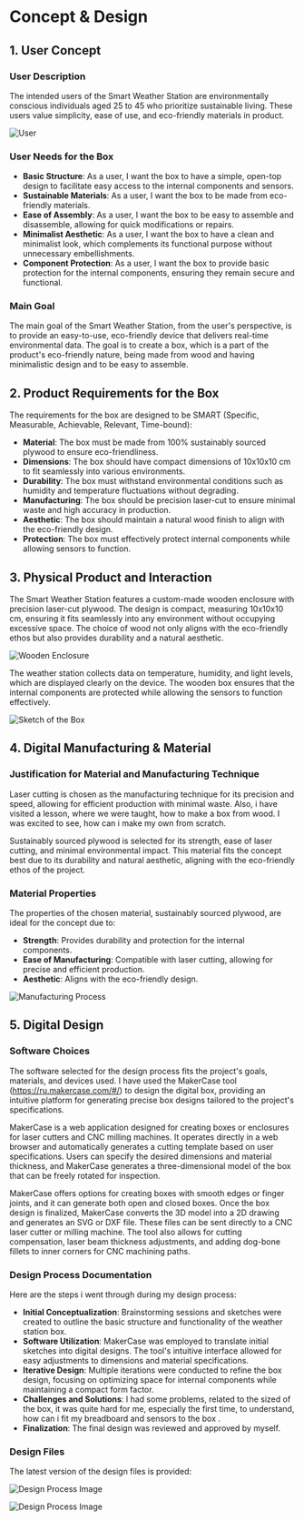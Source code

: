 # Concept & Design

## 1. User Concept

### User Description

The intended users of the Smart Weather Station are environmentally conscious individuals aged 25 to 45 who prioritize sustainable living. These users value simplicity, ease of use, and eco-friendly materials in product.

![User](/assets/family.jpg)

### User Needs for the Box

- **Basic Structure**: As a user, I want the box to have a simple, open-top design to facilitate easy access to the internal components and sensors.
- **Sustainable Materials**: As a user, I want the box to be made from eco-friendly materials.
- **Ease of Assembly**: As a user, I want the box to be easy to assemble and disassemble, allowing for quick modifications or repairs.
- **Minimalist Aesthetic**: As a user, I want the box to have a clean and minimalist look, which complements its functional purpose without unnecessary embellishments.
- **Component Protection**: As a user, I want the box to provide basic protection for the internal components, ensuring they remain secure and functional.

### Main Goal

The main goal of the Smart Weather Station, from the user's perspective, is to provide an easy-to-use, eco-friendly device that delivers real-time environmental data.
The goal is to create a box, which is a part of the product's eco-friendly nature, being made from wood and having minimalistic design and to be easy to assemble.

## 2. Product Requirements for the Box

The requirements for the box are designed to be SMART (Specific, Measurable, Achievable, Relevant, Time-bound):

- **Material**: The box must be made from 100% sustainably sourced plywood to ensure eco-friendliness.
- **Dimensions**: The box should have compact dimensions of 10x10x10 cm to fit seamlessly into various environments.
- **Durability**: The box must withstand environmental conditions such as humidity and temperature fluctuations without degrading.
- **Manufacturing**: The box should be precision laser-cut to ensure minimal waste and high accuracy in production.
- **Aesthetic**: The box should maintain a natural wood finish to align with the eco-friendly design.
- **Protection**: The box must effectively protect internal components while allowing sensors to function.

## 3. Physical Product and Interaction

The Smart Weather Station features a custom-made wooden enclosure with precision laser-cut plywood. The design is compact, measuring 10x10x10 cm, ensuring it fits seamlessly into any environment without occupying excessive space. The choice of wood not only aligns with the eco-friendly ethos but also provides durability and a natural aesthetic.

![Wooden Enclosure](/assets/boxx.jpg) 

The weather station collects data on temperature, humidity, and light levels, which are displayed clearly on the device. The wooden box ensures that the internal components are protected while allowing the sensors to function effectively.

![Sketch of the Box](/assets/scetchbox.jpg)

## 4. Digital Manufacturing & Material

### Justification for Material and Manufacturing Technique

Laser cutting is chosen as the manufacturing technique for its precision and speed, allowing for efficient production with minimal waste. Also, i have visited a lesson, where we were taught, how to make a box from wood. I was excited to see, how can i make my own from scratch.

Sustainably sourced plywood is selected for its strength, ease of laser cutting, and minimal environmental impact. This material fits the concept best due to its durability and natural aesthetic, aligning with the eco-friendly ethos of the project.

### Material Properties

The properties of the chosen material, sustainably sourced plywood, are ideal for the concept due to:

- **Strength**: Provides durability and protection for the internal components.
- **Ease of Manufacturing**: Compatible with laser cutting, allowing for precise and efficient production.
- **Aesthetic**: Aligns with the eco-friendly design.

![Manufacturing Process](/assets/process.jpg) 

## 5. Digital Design

### Software Choices

The software selected for the design process fits the project's goals, materials, and devices used. I have used the MakerCase tool (https://ru.makercase.com/#/) to design the digital box, providing an intuitive platform for generating precise box designs tailored to the project's specifications.

MakerCase is a web application designed for creating boxes or enclosures for laser cutters and CNC milling machines. It operates directly in a web browser and automatically generates a cutting template based on user specifications. Users can specify the desired dimensions and material thickness, and MakerCase generates a three-dimensional model of the box that can be freely rotated for inspection.

MakerCase offers options for creating boxes with smooth edges or finger joints, and it can generate both open and closed boxes. Once the box design is finalized, MakerCase converts the 3D model into a 2D drawing and generates an SVG or DXF file. These files can be sent directly to a CNC laser cutter or milling machine. The tool also allows for cutting compensation, laser beam thickness adjustments, and adding dog-bone fillets to inner corners for CNC machining paths.


### Design Process Documentation

Here are the steps i went through during my design process: 

- **Initial Conceptualization**: Brainstorming sessions and sketches were created to outline the basic structure and functionality of the weather station box.
- **Software Utilization**: MakerCase was employed to translate initial sketches into digital designs. The tool's intuitive interface allowed for easy adjustments to dimensions and material specifications.
- **Iterative Design**: Multiple iterations were conducted to refine the box design, focusing on optimizing space for internal components while maintaining a compact form factor.
- **Challenges and Solutions**: I had some problems, related to the sized of the box, it was quite hard for me, especially the first time, to understand, how can i fit my breadboard and sensors to the box .
- **Finalization**: The final design was reviewed and approved by myself.


### Design Files

The latest version of the design files is provided:

![Design Process Image](/assets/mybox1.jpg)

![Design Process Image](/assets/mybox2.jpg)
















